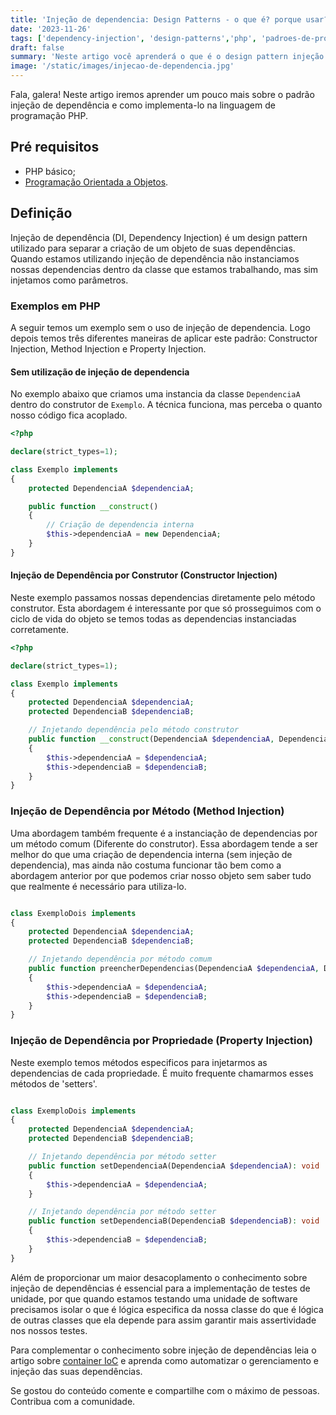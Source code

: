 ```yaml
---
title: 'Injeção de dependencia: Design Patterns - o que é? porque usar? Resumo com exemplos em PHP!'
date: '2023-11-26'
tags: ['dependency-injection', 'design-patterns','php', 'padroes-de-projeto', 'injecao-de-dependencia']
draft: false
summary: 'Neste artigo você aprenderá o que é o design pattern injeção de dependencia e como utiliza-lo para escrever códigos melhores.'
image: '/static/images/injecao-de-dependencia.jpg'
---
```


Fala, galera! Neste artigo iremos aprender um pouco mais sobre o padrão injeção de dependência e como implementa-lo na linguagem de programação PHP.

## Pré requisitos

- PHP básico;
- [Programação Orientada a Objetos](https://devcontratado.com/blog/engenharia-de-software/orientacao-a-objetos).

## Definição

Injeção de dependência (DI, Dependency Injection) é um design pattern utilizado para separar a criação de um objeto de suas dependências. Quando estamos utilizando injeção de dependência não instanciamos nossas dependencias dentro da classe que estamos trabalhando, mas sim injetamos como parâmetros.

### Exemplos em PHP

A seguir temos um exemplo sem o uso de injeção de dependencia. Logo depois temos três diferentes maneiras de aplicar este padrão: Constructor Injection, Method Injection e Property Injection.

#### Sem utilização de injeção de dependencia

No exemplo abaixo que criamos uma instancia da classe ```DependenciaA``` dentro do construtor de ```Exemplo```. A técnica funciona, mas perceba o quanto nosso código fica acoplado.

```php
<?php

declare(strict_types=1);

class Exemplo implements
{
    protected DependenciaA $dependenciaA;

    public function __construct()
    {
        // Criação de dependencia interna
        $this->dependenciaA = new DependenciaA;
    }
}

```

#### Injeção de Dependência por Construtor (Constructor Injection)

Neste exemplo passamos nossas dependencias diretamente pelo método construtor. Esta abordagem é interessante por que só prosseguimos com o ciclo de vida do objeto se temos todas as dependencias instanciadas corretamente.

```php
<?php

declare(strict_types=1);

class Exemplo implements
{
    protected DependenciaA $dependenciaA;
    protected DependenciaB $dependenciaB;

    // Injetando dependência pelo método construtor
    public function __construct(DependenciaA $dependenciaA, DependenciaB $dependenciaB)
    {
        $this->dependenciaA = $dependenciaA;
        $this->dependenciaB = $dependenciaB;
    }
}

```

### Injeção de Dependência por Método (Method Injection)

Uma abordagem também frequente é a instanciação de dependencias por um método comum (Diferente do construtor). Essa abordagem tende a ser melhor do que uma criação de dependencia interna (sem injeção de dependencia), mas ainda não costuma funcionar tão bem como a abordagem anterior por que podemos criar nosso objeto sem saber tudo que realmente é necessário para utiliza-lo.

```php

class ExemploDois implements
{
    protected DependenciaA $dependenciaA;
    protected DependenciaB $dependenciaB;

    // Injetando dependência por método comum
    public function preencherDependencias(DependenciaA $dependenciaA, DependenciaB $dependenciaB): void
    {
        $this->dependenciaA = $dependenciaA;
        $this->dependenciaB = $dependenciaB;
    }
}
```

### Injeção de Dependência por Propriedade (Property Injection)

Neste exemplo temos métodos especificos para injetarmos as dependencias de cada propriedade. É muito frequente chamarmos esses métodos de 'setters'.

```php

class ExemploDois implements
{
    protected DependenciaA $dependenciaA;
    protected DependenciaB $dependenciaB;

    // Injetando dependência por método setter
    public function setDependenciaA(DependenciaA $dependenciaA): void
    {
        $this->dependenciaA = $dependenciaA;
    }

    // Injetando dependência por método setter
    public function setDependenciaB(DependenciaB $dependenciaB): void
    {
        $this->dependenciaB = $dependenciaB;
    }
}
```

Além de proporcionar um maior desacoplamento o conhecimento sobre injeção de dependências é essencial para a implementação de testes de unidade, por que quando estamos testando uma unidade de software precisamos isolar o que é lógica especifica da nossa classe do que é lógica de outras classes que ela depende para assim garantir mais assertividade nos nossos testes.

Para complementar o conhecimento sobre injeção de dependências leia o artigo sobre [container IoC](https://devcontratado.com/blog/engenharia-de-software/design-patterns/container-ioc) e aprenda como automatizar o gerenciamento e injeção das suas dependências.

Se gostou do conteúdo comente e compartilhe com o máximo de pessoas. Contribua com a comunidade.
